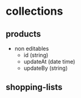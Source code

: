 # collections
## products
  - non editables
    - id (string)
    - updateAt (date time)
    - updateBy (string)
## shopping-lists
##
